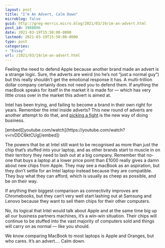 ```yaml
---
layout: post
title: "I’m An Advert, Calm Down"
microblog: false
guid: http://greg-morris.micro.blog/2021/03/19/im-an-advert.html
post_id: 3988096
date: 2021-03-19T15:50:00-0000
lastmod: 2021-03-19T15:50:00-0000
type: post
categories:
- "Essay"
url: /2021/03/19/im-an-advert.html
---
```

<!--kg-card-begin: html-->
<p>Feeling the need to defend Apple because another brand made an advert is a strange logic. Sure, the adverts are weird (no he’s not “just a normal guy”) but this really shouldn’t get the emotional response it has. A multi-trillion dollar company certainly does not need you to defend them. If anything the macBook speaks for itself in the market it is made for — which has very little cross over in the market this advert is aimed at.</p>



<p>Intel has been trying, and failing to become a brand in their own right for years. Remember the intel inside adverts? This new round of adverts are another attempt to do that, and <a href="https://basecamp.com/gettingreal/02.5-have-an-enemy">picking a fight</a> is the new way of doing business.</p>

<p>
[embed][youtube.com/watch](https://youtube.com/watch?v=rvDDC6ktCUg[/embed])
</p>
<p>The powers that be at Intel still want to be recognised as more than just the chip that’s stuffed into your laptop, and as other brands start to muscle in on their territory they need to lash out at a big company. Remember that no-one that buys a laptop at a lower price point than £1000 really gives a damn about new chips from Apple. They may see a macBook as an aspiration, but they don’t settle for an Intel laptop instead because they are compatible. They buy what they can afford, which is usually as cheep as possible, and be on their way.</p>
<!-- /wp:paragraph -->

<!-- wp:paragraph -->
<p>If anything their biggest comparison as connectivity improves are Chromebooks, but they can’t very well start lashing out at Samsung and Lenovo because they want to sell them chips for their other computers.</p>
<!-- /wp:paragraph -->

<!-- wp:paragraph -->
<p>No, its logical that Intel would talk about Apple and at the same time big up all our business partners machines, it’s a win-win situation. Their chips will continue to be stuffed into the vast majority of computers sold and things will carry on as normal — like you should.</p>
<!-- /wp:paragraph -->

<!-- wp:paragraph -->
<p>We know comparing MacBook to most laptops is Apple and Oranges, but who cares. It’s an advert…. Calm down.</p>
<!-- /wp:paragraph --><!--kg-card-end: html-->
